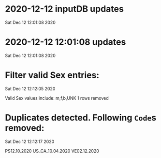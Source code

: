 
# 2020-12-12 inputDB updates 
 Sat Dec 12 12:01:08 2020 


# 2020-12-12 12:01:08 updates 
 Sat Dec 12 12:01:08 2020 


# Filter valid Sex entries: 
 Sat Dec 12 12:12:05 2020 

Valid Sex values include: m,f,b,UNK
 1 rows removed
# Duplicates detected. Following `Code`s removed: 
 Sat Dec 12 12:12:17 2020 

PS12.10.2020
US_CA_10.04.2020
VE02.12.2020